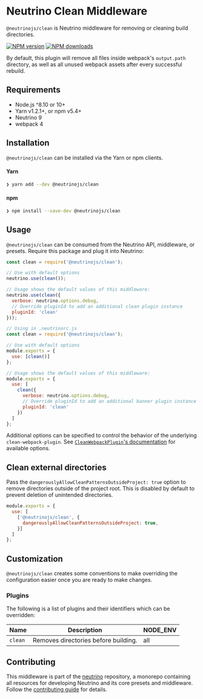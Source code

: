 # Neutrino Clean Middleware

`@neutrinojs/clean` is Neutrino middleware for removing or cleaning build directories.

[![NPM version][npm-image]][npm-url]
[![NPM downloads][npm-downloads]][npm-url]

By default, this plugin will remove all files inside webpack's `output.path` directory,
as well as all unused webpack assets after every successful rebuild.

## Requirements

- Node.js ^8.10 or 10+
- Yarn v1.2.1+, or npm v5.4+
- Neutrino 9
- webpack 4

## Installation

`@neutrinojs/clean` can be installed via the Yarn or npm clients.

#### Yarn

```bash
❯ yarn add --dev @neutrinojs/clean
```

#### npm

```bash
❯ npm install --save-dev @neutrinojs/clean
```

## Usage

`@neutrinojs/clean` can be consumed from the Neutrino API, middleware, or presets. Require this package
and plug it into Neutrino:

```js
const clean = require('@neutrinojs/clean');

// Use with default options
neutrino.use(clean());

// Usage shows the default values of this middleware:
neutrino.use(clean({
  verbose: neutrino.options.debug,
  // Override pluginId to add an additional clean plugin instance
  pluginId: 'clean'
}));
```

```js
// Using in .neutrinorc.js
const clean = require('@neutrinojs/clean');

// Use with default options
module.exports = {
  use: [clean()]
};

// Usage shows the default values of this middleware:
module.exports = {
  use: [
    clean({
      verbose: neutrino.options.debug,
      // Override pluginId to add an additional banner plugin instance
      pluginId: 'clean'
    })
  ]
};
```

Additional options can be specified to control the behavior of the underlying
`clean-webpack-plugin`. See
[`CleanWebpackPlugin`'s documentation](https://github.com/johnagan/clean-webpack-plugin)
for available options.

## Clean external directories

Pass the `dangerouslyAllowCleanPatternsOutsideProject: true` option to remove directories outside of the project root. This is disabled by default to prevent deletion of unintended directories.

```js
module.exports = {
  use: [
    ['@neutrinojs/clean', {
      dangerouslyAllowCleanPatternsOutsideProject: true,
    }]
  ]
};
```

## Customization

`@neutrinojs/clean` creates some conventions to make overriding the configuration easier once you are ready to
make changes.

### Plugins

The following is a list of plugins and their identifiers which can be overridden:

| Name | Description | NODE_ENV |
| --- | --- | --- |
| `clean` | Removes directories before building. | all |

## Contributing

This middleware is part of the [neutrino](https://github.com/neutrinojs/neutrino) repository, a monorepo
containing all resources for developing Neutrino and its core presets and middleware. Follow the
[contributing guide](https://neutrinojs.org/contributing/) for details.

[npm-image]: https://img.shields.io/npm/v/@neutrinojs/clean.svg
[npm-downloads]: https://img.shields.io/npm/dt/@neutrinojs/clean.svg
[npm-url]: https://www.npmjs.com/package/@neutrinojs/clean
